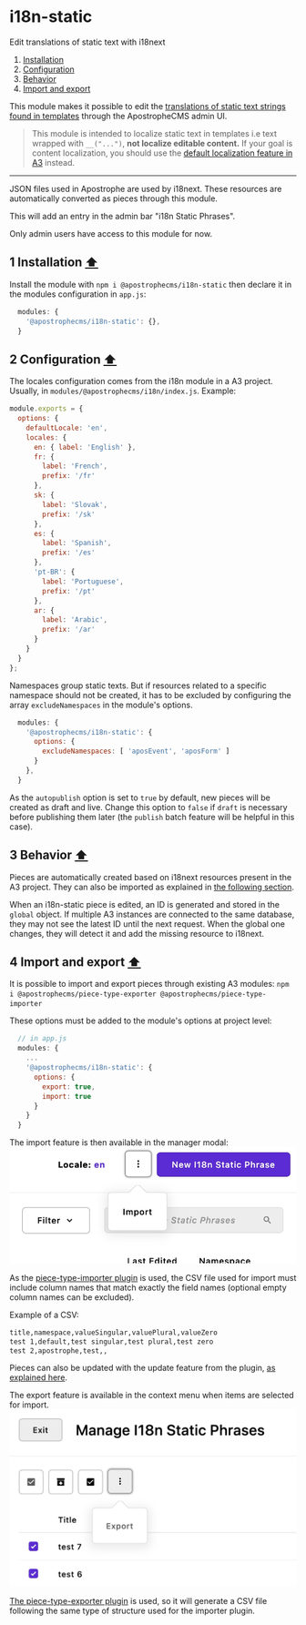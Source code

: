 <a id="contents"></a>

# i18n-static
Edit translations of static text with i18next

1. [Installation](#1)<br>
2. [Configuration](#2)<br>
3. [Behavior](#3)<br>
4. [Import and export](#4)<br>

This module makes it possible to edit the [translations of static text strings found in templates](https://v3.docs.apostrophecms.org/guide/localization/static.html) through the ApostropheCMS admin UI.

> This module is intended to localize static text in templates i.e text wrapped with `__("...")`, **not localize editable content.** If your goal is content localization, you should use the [default localization feature in A3](https://v3.docs.apostrophecms.org/guide/localization/) instead.

---

JSON files used in Apostrophe are used by i18next. These resources are automatically converted as pieces through this module.

This will add an entry in the admin bar "i18n Static Phrases".

Only admin users have access to this module for now.

<a id="1"></a>

## 1 Installation [&#x2B06;](#contents)

Install the module with `npm i @apostrophecms/i18n-static` then declare it in the modules configuration in `app.js`:

```js
  modules: {
    '@apostrophecms/i18n-static': {},
  }
```

<a id="2"></a>


## 2 Configuration [&#x2B06;](#contents)

The locales configuration comes from the i18n module in a A3 project. Usually, in `modules/@apostrophecms/i18n/index.js`. Example:

```js
module.exports = {
  options: {
    defaultLocale: 'en',
    locales: {
      en: { label: 'English' },
      fr: {
        label: 'French',
        prefix: '/fr'
      },
      sk: {
        label: 'Slovak',
        prefix: '/sk'
      },
      es: {
        label: 'Spanish',
        prefix: '/es'
      },
      'pt-BR': {
        label: 'Portuguese',
        prefix: '/pt'
      },
      ar: {
        label: 'Arabic',
        prefix: '/ar'
      }
    }
  }
};
```

Namespaces group static texts. But if resources related to a specific namespace should not be created, it has to be excluded by configuring the array `excludeNamespaces` in the module's options.

```js
  modules: {
    '@apostrophecms/i18n-static': {
      options: {
        excludeNamespaces: [ 'aposEvent', 'aposForm' ]
      }
    },
  }
```

As the `autopublish` option is set to `true` by default, new pieces will be created as draft and live. Change this option to `false` if `draft` is necessary before publishing them later (the `publish` batch feature will be helpful in this case).

<a id="3"></a>

## 3 Behavior [&#x2B06;](#contents)

Pieces are automatically created based on i18next resources present in the A3 project. They can also be imported as explained in [the following section](#4).

When an i18n-static piece is edited, an ID is generated and stored in the `global` object. If multiple A3 instances are connected to the same database, they may not see the latest ID until the next request. When the global one changes, they will detect it and add the missing resource to i18next.

<a id="4"></a>

## 4 Import and export [&#x2B06;](#contents)

It is possible to import and export pieces through existing A3 modules: `npm i @apostrophecms/piece-type-exporter @apostrophecms/piece-type-importer`

These options must be added to the module's options at project level:

```js
  // in app.js
  modules: {
    ...
    '@apostrophecms/i18n-static': {
      options: {
        export: true,
        import: true
      }
    }
  }
```

The import feature is then available in the manager modal: ![](import.jpg)

As the [piece-type-importer plugin](https://github.com/apostrophecms/piece-type-importer) is used, the CSV file used for import must include column names that match exactly the field names (optional empty column names can be excluded).

Example of a CSV:

```
title,namespace,valueSingular,valuePlural,valueZero
test 1,default,test singular,test plural,test zero
test 2,apostrophe,test,,
```

Pieces can also be updated with the update feature from the plugin, [as explained here](https://github.com/apostrophecms/piece-type-importer#updating-existing-pieces).

The export feature is available in the context menu when items are selected for import. ![](export.jpg)

[The piece-type-exporter plugin](https://github.com/apostrophecms/piece-type-exporter) is used, so it will generate a CSV file following the same type of structure used for the importer plugin.
